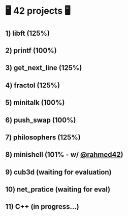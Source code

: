 # :desktop_computer: 42 projects :desktop_computer:

## 1) libft (125%)
## 2) printf (100%)
## 3) get_next_line (125%)
## 4) fractol (125%)
## 5) minitalk (100%)
## 6) push_swap (100%)
## 7) philosophers (125%)
## 8) minishell (101% - w/ <a href="https://github.com/rahmed42/" target="_blank">@rahmed42</a>)
## 9) cub3d (waiting for evaluation)
## 10) net_pratice (waiting for eval)
## 11) C++ (in progress...)
